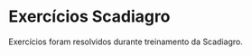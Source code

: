 <html>

<head>
<h1>Exercícios Scadiagro</h1>
</head>

<body>
Exercícios foram resolvidos durante treinamento da Scadiagro.
</body>

</html>